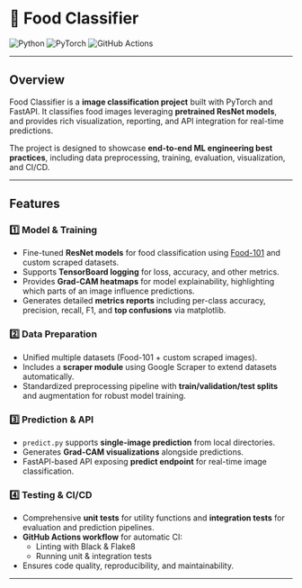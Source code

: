 # 🍔 Food Classifier

![Python](https://img.shields.io/badge/python-3.9%2B-blue)
![PyTorch](https://img.shields.io/badge/pytorch-1.14%2B-orange)
![GitHub Actions](https://img.shields.io/badge/CI-CD-GitHub%20Actions-brightgreen)

---

## Overview

Food Classifier is a **image classification project** built with PyTorch and FastAPI. It classifies food images leveraging **pretrained ResNet models**, and provides rich visualization, reporting, and API integration for real-time predictions.  

The project is designed to showcase **end-to-end ML engineering best practices**, including data preprocessing, training, evaluation, visualization, and CI/CD.

---

## Features

### 1️⃣ Model & Training

- Fine-tuned **ResNet models** for food classification using [Food-101](https://www.kaggle.com/datasets/dansbecker/food-101) and custom scraped datasets.
- Supports **TensorBoard logging** for loss, accuracy, and other metrics.
- Provides **Grad-CAM heatmaps** for model explainability, highlighting which parts of an image influence predictions.
- Generates detailed **metrics reports** including per-class accuracy, precision, recall, F1, and **top confusions** via matplotlib.

### 2️⃣ Data Preparation

- Unified multiple datasets (Food-101 + custom scraped images).
- Includes a **scraper module** using Google Scraper to extend datasets automatically.
- Standardized preprocessing pipeline with **train/validation/test splits** and augmentation for robust model training.

### 3️⃣ Prediction & API

- `predict.py` supports **single-image prediction** from local directories.
- Generates **Grad-CAM visualizations** alongside predictions.
- FastAPI-based API exposing **predict endpoint** for real-time image classification.

### 4️⃣ Testing & CI/CD

- Comprehensive **unit tests** for utility functions and **integration tests** for evaluation and prediction pipelines.
- **GitHub Actions workflow** for automatic CI:
  - Linting with Black & Flake8
  - Running unit & integration tests
- Ensures code quality, reproducibility, and maintainability.

---
